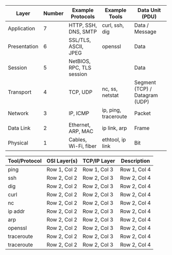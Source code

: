 
| Layer | Number | Example Protocols	| Example Tools |	Data Unit (PDU)
|---|---|---|---| --|
| Application |	7	| HTTP, SSH, DNS, SMTP |	curl, ssh, dig	|Data / Message
| Presentation |	6	|SSL/TLS, ASCII, JPEG	|openssl	|Data
| Session |	5	|NetBIOS, RPC, TLS session|		|Data
| Transport |	4 |	TCP, UDP|	nc, ss, netstat	|Segment (TCP) / Datagram (UDP)
| Network	| 3	|IP, ICMP	|ip, ping, traceroute	|Packet
| Data Link	|2	|Ethernet, ARP, MAC	|ip link, arp	|Frame
| Physical |1	|Cables, Wi-Fi, fiber	| ethtool, ip link	|Bit








| Tool/Protocol | OSI Layer(s)| TCP/IP Layer | Description |
|---|---|---| ---|
| ping | Row 1, Col 2 | Row 1, Col 3 |Row 1, Col 4
| ssh | Row 2, Col 2 | Row 2, Col 3 |Row 2, Col 4
| dig | Row 2, Col 2 | Row 2, Col 3 |Row 2, Col 4
| curl | Row 2, Col 2 | Row 2, Col 3 |Row 2, Col 4
| nc | Row 2, Col 2 | Row 2, Col 3 |Row 2, Col 4
| ip addr | Row 2, Col 2 | Row 2, Col 3 |Row 2, Col 4
| arp | Row 2, Col 2 | Row 2, Col 3 |Row 2, Col 4
| openssl | Row 2, Col 2 | Row 2, Col 3 |Row 2, Col 4
| traceroute | Row 2, Col 2 | Row 2, Col 3 |Row 2, Col 4
| traceroute | Row 2, Col 2 | Row 2, Col 3 |Row 2, Col 4

